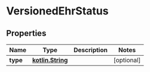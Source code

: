 # VersionedEhrStatus

## Properties
Name | Type | Description | Notes
------------ | ------------- | ------------- | -------------
**type** | [**kotlin.String**](.md) |  |  [optional]
